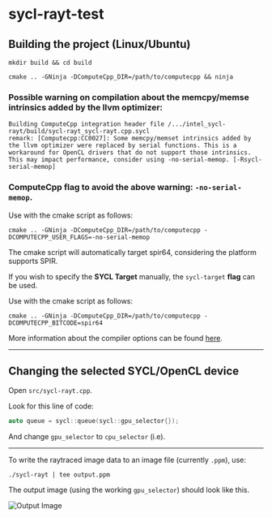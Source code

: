 # sycl-rayt-test

## Building the project (Linux/Ubuntu)

```
mkdir build && cd build
```
```
cmake .. -GNinja -DComputeCpp_DIR=/path/to/computecpp && ninja
```

### Possible warning on compilation about the memcpy/memse intrinsics added by the llvm optimizer:

```
Building ComputeCpp integration header file /.../intel_sycl-rayt/build/sycl-rayt_sycl-rayt.cpp.sycl
remark: [Computecpp:CC0027]: Some memcpy/memset intrinsics added by the llvm optimizer were replaced by serial functions. This is a workaround for OpenCL drivers that do not support those intrinsics. This may impact performance, consider using -no-serial-memop. [-Rsycl-serial-memop]
```

### ComputeCpp **flag** to avoid the above warning: `-no-serial-memop`.

Use with the cmake script as follows:

```
cmake .. -GNinja -DComputeCpp_DIR=/path/to/computecpp -DCOMPUTECPP_USER_FLAGS=-no-serial-memop
```

The cmake script will automatically target spir64, considering the platform supports SPIR.

If you wish to specify the **SYCL Target** manually, the `sycl-target` **flag** can be used.

Use with the cmake script as follows:

```
cmake .. -GNinja -DComputeCpp_DIR=/path/to/computecpp -DCOMPUTECPP_BITCODE=spir64
```

More information about the compiler options can be found [here](https://developer.codeplay.com/products/computecpp/ce/guides/compute-compiler).

---

## Changing the selected SYCL/OpenCL device

Open `src/sycl-rayt.cpp`.

Look for this line of code:

```cpp
auto queue = sycl::queue(sycl::gpu_selector{});
```

And change `gpu_selector` to `cpu_selector` (i.e).

---

To write the raytraced image data to an image file (currently `.ppm`), use:

```
./sycl-rayt | tee output.ppm
```

The output image (using the working `gpu_selector`) should look like this.

![Output Image](https://raw.githubusercontent.com/GeorgeWeb/sycl-rayt-test/master/misc/output.jpg?token=AAL2JRFNDWCWBLRW6GXQF5C5A5XUO)
